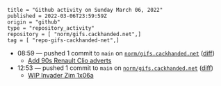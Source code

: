 ```
title = "Github activity on Sunday March 06, 2022"
published = 2022-03-06T23:59:59Z
origin = "github"
type = "repository_activity"
repository = [ "norm/gifs.cackhanded.net",]
tag = [ "repo-gifs-cackhanded-net",]
```

* 08:59 — pushed 1 commit to `main` on [`norm/gifs.cackhanded.net`](https://github.com/norm/gifs.cackhanded.net) ([diff](https://github.com/norm/gifs.cackhanded.net/compare/0f8491eba6ab9334827d133ffdcf118589725a63..2417cff124d162c490dfe7f3f491054837e6342f))
  * [Add 90s Renault Clio adverts](https://github.com/norm/gifs.cackhanded.net/commit/2417cff124d162c490dfe7f3f491054837e6342f)
* 12:53 — pushed 1 commit to `main` on [`norm/gifs.cackhanded.net`](https://github.com/norm/gifs.cackhanded.net) ([diff](https://github.com/norm/gifs.cackhanded.net/compare/2417cff124d162c490dfe7f3f491054837e6342f..2b08a7790151b4326d35f73543f1ed6c83e236bf))
  * [WIP Invader Zim 1x06a](https://github.com/norm/gifs.cackhanded.net/commit/2b08a7790151b4326d35f73543f1ed6c83e236bf)
